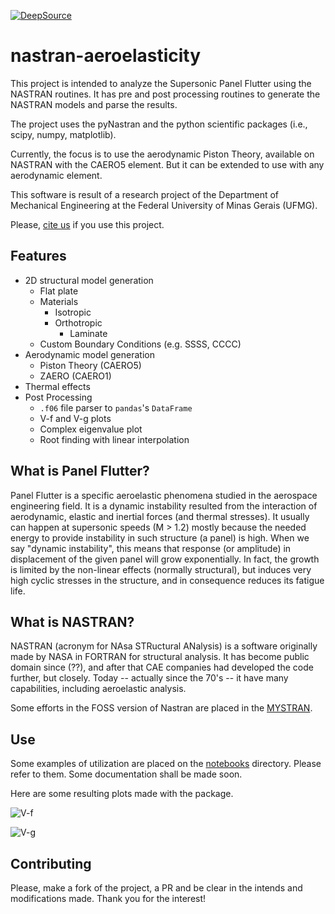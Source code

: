 [![DeepSource](https://static.deepsource.io/deepsource-badge-light-mini.svg)](https://deepsource.io/gh/zuckberj/nastran-aero-flutter/?ref=repository-badge)

# nastran-aeroelasticity

This project is intended to analyze the Supersonic Panel Flutter using the NASTRAN routines.
It has pre and post processing routines to generate the NASTRAN models and parse the results.

The project uses the pyNastran and the python scientific packages (i.e., scipy, numpy, matplotlib).

Currently, the focus is to use the aerodynamic Piston Theory, available on NASTRAN with the CAERO5 element.
But it can be extended to use with any aerodynamic element.

This software is result of a research project of the Department of Mechanical Engineering
at the Federal University of Minas Gerais (UFMG).

Please, [cite us](./docs/cite-us.md) if you use this project.

## Features

 - 2D structural model generation
   - Flat plate
   - Materials
     - Isotropic
     - Orthotropic
       - Laminate
   - Custom Boundary Conditions (e.g. SSSS, CCCC)
 - Aerodynamic model generation
   - Piston Theory (CAERO5)
   - ZAERO (CAERO1)
 - Thermal effects
 - Post Processing
   - `.f06` file parser to `pandas`'s `DataFrame`
   - V-f and V-g plots
   - Complex eigenvalue plot
   - Root finding with linear interpolation

## What is Panel Flutter?

Panel Flutter is a specific aeroelastic phenomena studied in the aerospace engineering field. It is a dynamic instability resulted from the interaction of aerodynamic, elastic and inertial forces (and thermal stresses). It usually can happen at supersonic speeds (M > 1.2) mostly because the needed energy to provide instability in such structure (a panel) is high. When we say "dynamic instability", this means that response (or amplitude) in displacement of the given panel will grow exponentially. In fact, the growth is limited by the non-linear effects (normally structural), but induces very high cyclic stresses in the structure, and in consequence reduces its fatigue life.

## What is NASTRAN?

NASTRAN (acronym for NAsa STRuctural ANalysis) is a software originally made by NASA in FORTRAN for structural analysis. It has become public domain since (??), and after that CAE companies had developed the code further, but closely.
Today -- actually since the 70's -- it have many capabilities, including aeroelastic analysis.

Some efforts in the FOSS version of Nastran are placed in the [MYSTRAN](https://www.mystran.com/).

## Use

Some examples of utilization are placed on the [notebooks](./notebooks) directory. Please refer to them. Some documentation shall be made soon.

Here are some resulting plots made with the package.

![V-f](https://i.imgur.com/4yHdjqo.png)

![V-g](https://i.imgur.com/fnTF7IR.png)

## Contributing

Please, make a fork of the project, a PR and be clear in the intends and modifications made.
Thank you for the interest!
